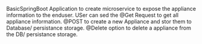 BasicSpringBoot Application to create microservice to expose the appliance information to the enduser.
USer can sed the @Get Request to get all appliance information.
@POST to create a new Appliance and stor them to Database/ persistance storage.
@Delete option to delete a appliance from the DB/ persistance storage.
